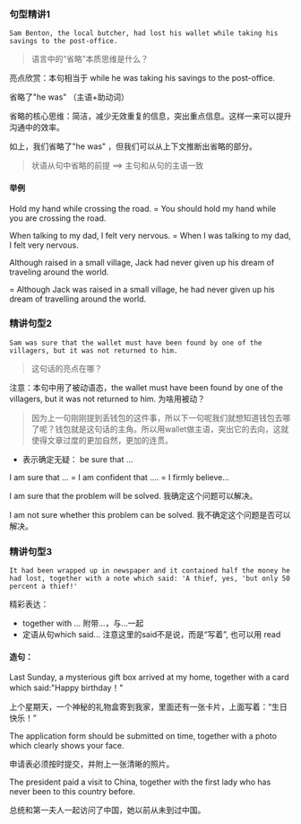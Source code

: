 ### 句型精讲1

`Sam Benton, the local butcher, had lost his wallet while taking his savings to the post-office. `

> 语言中的“省略”本质思维是什么？

亮点欣赏：本句相当于 while he was taking his savings to the post-office.  

省略了"he was" （主语+助动词）

省略的核心思维：简洁，减少无效重复的信息，突出重点信息。这样一来可以提升沟通中的效率。

如上，我们省略了"he was" ，但我们可以从上下文推断出省略的部分。

> 状语从句中省略的前提 ==> 主句和从句的主语一致

#### 举例

Hold my hand while crossing the road. =  You should hold my hand while you are crossing the road. 

When talking to my dad, I felt very nervous. = When I was talking to my dad, I felt very nervous. 

Although raised in a small village, Jack had never given up his dream of traveling around the world.  

= Although Jack was raised in a small village, he had never given up his dream of travelling around the world. 

### 精讲句型2

`Sam was sure that the wallet must have been found by one of the villagers, but it was not returned to him.`

> 这句话的亮点在哪？

注意：本句中用了被动语态，the wallet must have been found by one of the villagers, but it was not returned to him. 为啥用被动？ 

> 因为上一句刚刚提到丢钱包的这件事，所以下一句呢我们就想知道钱包去哪了呢？钱包就是这句话的主角。所以用wallet做主语，突出它的去向，这就使得文章过度的更加自然，更加的连贯。

- 表示确定无疑： be sure that ... 

I am sure that ... = I am confident that .... = I firmly believe... 

I am sure that the problem will be solved.
我确定这个问题可以解决。

I am not sure whether this problem can be solved. 
我不确定这个问题是否可以解决。

### 精讲句型3

` It had been wrapped up in newspaper and it contained half the money he had lost, together with a note which said: 'A thief, yes, 'but only 50 percent a thief!' `

精彩表达：          
- together with ...  附带...，与...一起
- 定语从句which said...  注意这里的said不是说，而是“写着”, 也可以用 read 

#### 造句：

Last Sunday, a mysterious gift box arrived at my home, together with a card which said:"Happy birthday！"

上个星期天，一个神秘的礼物盒寄到我家，里面还有一张卡片，上面写着：“生日快乐！”

The application form should be submitted on time, together with a photo which clearly shows your face. 

申请表必须按时提交，并附上一张清晰的照片。

The president paid a visit to China, together with the first lady who has never been to this country before.

总统和第一夫人一起访问了中国，她以前从未到过中国。



